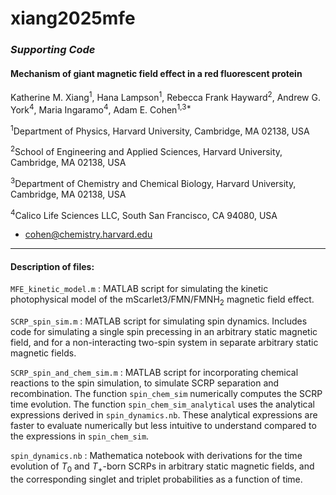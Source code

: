 # xiang2025mfe

### *Supporting Code*

#### Mechanism of giant magnetic field effect in a red fluorescent protein

Katherine M. Xiang<sup>1</sup>, Hana Lampson<sup>1</sup>, Rebecca Frank Hayward<sup>2</sup>, Andrew G. York<sup>4</sup>, Maria Ingaramo<sup>4</sup>, Adam E. Cohen<sup>1,3*</sup> 

<sup>1</sup>Department of Physics, Harvard University, Cambridge, MA 02138, USA

<sup>2</sup>School of Engineering and Applied Sciences, Harvard University, Cambridge, MA 02138, USA

<sup>3</sup>Department of Chemistry and Chemical Biology, Harvard University, Cambridge, MA 02138, USA

<sup>4</sup>Calico Life Sciences LLC, South San Francisco, CA 94080, USA
* cohen@chemistry.harvard.edu

---

#### Description of files:

`MFE_kinetic_model.m` : MATLAB script for simulating the kinetic photophysical model of the mScarlet3/FMN/FMNH<sub>2</sub> magnetic field effect. 

`SCRP_spin_sim.m` : MATLAB script for simulating spin dynamics. Includes code for simulating a single spin precessing in an arbitrary static magnetic field, and for a non-interacting two-spin system in separate arbitrary static magnetic fields. 

`SCRP_spin_and_chem_sim.m` : MATLAB script for incorporating chemical reactions to the spin simulation,  to simulate SCRP separation and recombination. The function `spin_chem_sim` numerically computes the SCRP time evolution.  The function `spin_chem_sim_analytical` uses the analytical expressions derived in `spin_dynamics.nb`.  These analytical expressions are faster to evaluate numerically but less intuitive to understand compared to the expressions in `spin_chem_sim`.

`spin_dynamics.nb` : Mathematica notebook with derivations for the time evolution of  $T_0$ and $T_+$-born SCRPs in arbitrary static magnetic fields, and the corresponding singlet and triplet probabilities as a function of time. 
